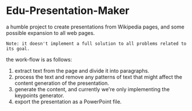 # Edu-Presentation-Maker

a humble project to create presentations from Wikipedia pages, and some possible expansion to all web pages.

`Note: it doesn't implement a full solution to all problems related to its goal.`

the work-flow is as follows:
1. extract text from the page and divide it into paragraphs.
2. process the text and remove any patterns of text that might affect the content generation of the presentation.
3. generate the content, and currently we're only implementing the keypoints generator.
4.  export the presentation as a PowerPoint file.

